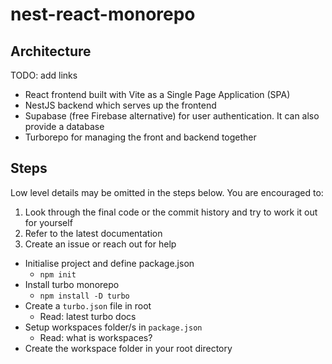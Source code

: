 # nest-react-monorepo

## Architecture

TODO: add links
- React frontend built with Vite as a Single Page Application (SPA)
- NestJS backend which serves up the frontend
- Supabase (free Firebase alternative) for user authentication. It can also provide a database
- Turborepo for managing the front and backend together

## Steps

Low level details may be omitted in the steps below. You are encouraged to:

1. Look through the final code or the commit history and try to work it out for yourself
2. Refer to the latest documentation
3. Create an issue or reach out for help

- Initialise project and define package.json
  - `npm init`
- Install turbo monorepo
  - `npm install -D turbo`
- Create a `turbo.json` file in root
  - Read: latest turbo docs
- Setup workspaces folder/s in `package.json`
  - Read: what is workspaces?
- Create the workspace folder in your root directory
